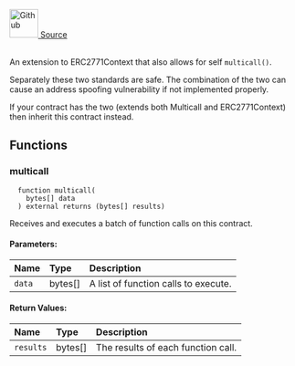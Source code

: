 <a href="https://github.com/AgentFi/agentfi-contracts/blob/main/contracts/interfaces/utils/IMulticallableERC2771Context.sol"><img src="/img/github.svg" alt="Github" width="50px"/> Source</a><br/><br/>

An extension to ERC2771Context that also allows for self `multicall()`.

Separately these two standards are safe. The combination of the two can cause an address spoofing vulnerability if not implemented properly.

If your contract has the two (extends both Multicall and ERC2771Context) then inherit this contract instead.


## Functions
### multicall
```solidity
  function multicall(
    bytes[] data
  ) external returns (bytes[] results)
```
Receives and executes a batch of function calls on this contract.


#### Parameters:
| Name | Type | Description                                                          |
| :--- | :--- | :------------------------------------------------------------------- |
| `data` | bytes[] | A list of function calls to execute. |

#### Return Values:
| Name                           | Type          | Description                                                                  |
| :----------------------------- | :------------ | :--------------------------------------------------------------------------- |
| `results` | bytes[] | The results of each function call. |


